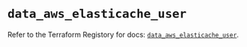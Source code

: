 # `data_aws_elasticache_user`

Refer to the Terraform Registory for docs: [`data_aws_elasticache_user`](https://www.terraform.io/docs/providers/aws/d/elasticache_user).

